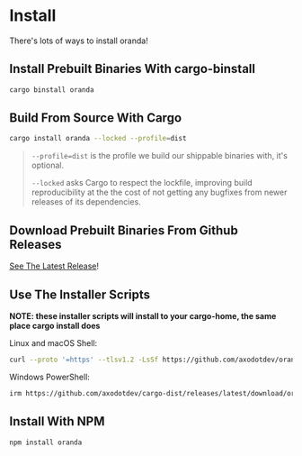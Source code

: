 # Install

There's lots of ways to install oranda!

## Install Prebuilt Binaries With cargo-binstall

```sh
cargo binstall oranda
```

## Build From Source With Cargo

```sh
cargo install oranda --locked --profile=dist
```

> `--profile=dist` is the profile we build our shippable binaries with, it's optional.
>
> `--locked` asks Cargo to respect the lockfile, improving build reproducibility at the
> the cost of not getting any bugfixes from newer releases of its dependencies.


## Download Prebuilt Binaries From Github Releases

[See The Latest Release](https://github.com/axodotdev/oranda/releases/latest)!


## Use The Installer Scripts

**NOTE: these installer scripts will install to your cargo-home, the same place cargo install does**

Linux and macOS Shell:

```sh
curl --proto '=https' --tlsv1.2 -LsSf https://github.com/axodotdev/oranda/releases/latest/download/oranda-installer.sh | sh
```

Windows PowerShell:

```sh
irm https://github.com/axodotdev/cargo-dist/releases/latest/download/oranda-installer.ps1 | iex
```

## Install With NPM

```sh
npm install oranda
```